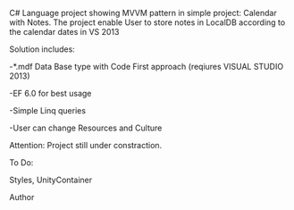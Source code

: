 C# Language project showing MVVM pattern in simple project: Calendar with Notes. The project enable User to store notes in LocalDB according to the calendar dates in VS 2013

Solution includes:

-*.mdf Data Base type with Code First approach (reqiures VISUAL STUDIO 2013)

-EF 6.0 for best usage

-Simple Linq queries

-User can change Resources and Culture

Attention: Project still under constraction.

To Do:

Styles, UnityContainer

Author
